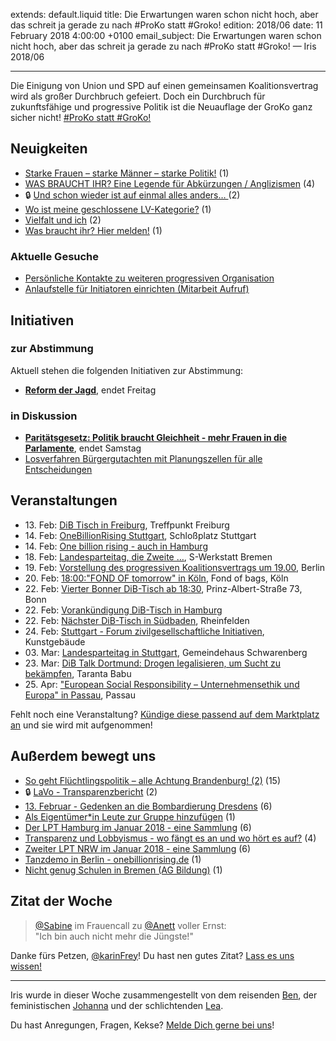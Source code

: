 
extends: default.liquid
title: Die Erwartungen waren schon nicht hoch, aber das schreit ja gerade zu nach #ProKo statt #Groko!
edition: 2018/06
date: 11 February 2018 4:00:00 +0100
email_subject: Die Erwartungen waren schon nicht hoch, aber das schreit ja gerade zu nach #ProKo statt #Groko! — Iris 2018/06

---

Die Einigung von Union und SPD auf einen gemeinsamen Koalitionsvertrag wird als großer Durchbruch gefeiert. Doch ein Durchbruch für zukunftsfähige und progressive Politik ist die Neuauflage der GroKo ganz sicher nicht! 
[#ProKo statt #GroKo!](https://progressivekoalition.de/)

## Neuigkeiten

 - [Starke Frauen – starke Männer – starke Politik!](https://marktplatz.bewegung.jetzt/t/starke-frauen-starke-maenner-starke-politik/16985) (1)
 - [WAS BRAUCHT IHR? Eine Legende für Abkürzungen / Anglizismen](https://marktplatz.bewegung.jetzt/t/was-braucht-ihr-eine-legende-fuer-abkuerzungen-anglizismen/16944) (4)
 - 🔒 [Und schon wieder ist auf einmal alles anders&hellip; ](https://marktplatz.bewegung.jetzt/t/und-schon-wieder-ist-auf-einmal-alles-anders-roll-eyes/16865) (2)
 - [Wo ist meine geschlossene LV-Kategorie?](https://marktplatz.bewegung.jetzt/t/wo-ist-meine-geschlossene-lv-kategorie/16754) (1)
 - [Vielfalt und ich](https://marktplatz.bewegung.jetzt/t/vielfalt-und-ich/16744) (2)
 - [Was braucht ihr? Hier melden!](https://marktplatz.bewegung.jetzt/t/was-braucht-ihr-hier-melden/16737) (1)

### Aktuelle Gesuche

 - [Persönliche Kontakte zu weiteren progressiven Organisation](https://marktplatz.bewegung.jetzt/t/persoenliche-kontakte-zu-weiteren-progressiven-organisation/16376)
 - [Anlaufstelle für Initiatoren einrichten (Mitarbeit Aufruf)](https://marktplatz.bewegung.jetzt/t/anlaufstelle-fuer-initiatoren-einrichten-mitarbeit-aufruf/15684)

## Initiativen

### zur Abstimmung
Aktuell stehen die folgenden Initiativen zur Abstimmung:

 - **[Reform der Jagd](https://abstimmen.bewegung.jetzt/initiative/177-reform-der-jagd)**, endet Freitag

### in Diskussion
 - **[Paritätsgesetz: Politik braucht Gleichheit - mehr Frauen in die Parlamente](https://abstimmen.bewegung.jetzt/initiative/180-paritatsgesetz-politik-braucht-gleichheit-mehr-frauen-in-die-parlamente)**, endet Samstag
 - [Losverfahren Bürgergutachten mit Planungszellen für alle Entscheidungen](https://abstimmen.bewegung.jetzt/initiative/138-losverfahren-burgergutachten-mit-planungszellen-fur-alle-entscheidungen)


## Veranstaltungen

 - 13.&nbsp;Feb: [DiB Tisch in Freiburg](https://marktplatz.bewegung.jetzt/t/naechster-dib-tisch-in-freiburg/16910), Treffpunkt Freiburg 
 - 14.&nbsp;Feb: [OneBillionRising Stuttgart](https://marktplatz.bewegung.jetzt/t/onebillionrising-stuttgart/16938), Schloßplatz Stuttgart
 - 14.&nbsp;Feb: [One billion rising - auch in Hamburg](https://marktplatz.bewegung.jetzt/t/one-billion-rising-auch-in-hamburg/15662) 
 - 18.&nbsp;Feb: [Landesparteitag, die Zweite …](https://marktplatz.bewegung.jetzt/t/landesparteitag-die-zweite/17003), S-Werkstatt Bremen
 - 19.&nbsp;Feb: [Vorstellung des progressiven Koalitionsvertrags um 19.00](https://marktplatz.bewegung.jetzt/t/vorstellung-des-progressiven-koalitionsvertrags/17037), Berlin
 - 20.&nbsp;Feb: [18:00:"FOND OF tomorrow" in Köln](https://marktplatz.bewegung.jetzt/t/2-20-18-00-fond-of-tomorrow-in-koeln/16784), Fond of bags, Köln
 - 22.&nbsp;Feb: [Vierter Bonner DiB-Tisch ab 18:30](https://marktplatz.bewegung.jetzt/t/vierter-bonner-dib-tisch-am-22-2-ab-18-30/16781),  Prinz-Albert-Straße 73, Bonn
 - 22.&nbsp;Feb: [Vorankündigung DiB-Tisch in Hamburg](https://marktplatz.bewegung.jetzt/t/vorankuendigung-dib-tisch-in-hamburg/16935) 
 - 22.&nbsp;Feb: [Nächster DiB-Tisch in Südbaden](https://marktplatz.bewegung.jetzt/t/naechster-dib-tisch-in-suedbaden/16431), Rheinfelden
 - 24.&nbsp;Feb: [Stuttgart - Forum zivilgesellschaftliche Initiativen](https://marktplatz.bewegung.jetzt/t/2-24-stuttgart-forum-zivilgesellschaftliche-initiativen/16731), Kunstgebäude
 - 03.&nbsp;Mar: [Landesparteitag in Stuttgart](https://marktplatz.bewegung.jetzt/t/landesparteitag-in-stuttgart-am-03-03-2018/15836), Gemeindehaus Schwarenberg
 - 23.&nbsp;Mar: [DiB Talk Dortmund: Drogen legalisieren, um Sucht zu bekämpfen](https://marktplatz.bewegung.jetzt/t/dib-talk-dortmund-drogen-legalisieren-um-sucht-zu-bekaempfen/16786), Taranta Babu
 - 25.&nbsp;Apr: ["European Social Responsibility – Unternehmensethik und Europa" in Passau](https://marktplatz.bewegung.jetzt/t/04-26-european-social-responsibility-unternehmensethik-und-europa-in-passau/16997), Passau


Fehlt noch eine Veranstaltung? [Kündige diese passend auf dem Marktplatz an](https://marktplatz.bewegung.jetzt/t/veranstaltungen-fuer-iris-ankuendigen/11128?source_topic_id=2720) und sie wird mit aufgenommen!

## Außerdem bewegt uns

 - [So geht Flüchtlingspolitik – alle Achtung Brandenburg! (2)](https://marktplatz.bewegung.jetzt/t/so-geht-fluechtlingspolitik-alle-achtung-brandenburg-2/16976) (15)
 - 🔒 [LaVo - Transparenzbericht](https://marktplatz.bewegung.jetzt/t/lavo-transparenzbericht/16787) (2)
 - [13. Februar - Gedenken an die Bombardierung Dresdens](https://marktplatz.bewegung.jetzt/t/13-februar-gedenken-an-die-bombardierung-dresdens/16709) (6)
 - [Als Eigentümer\*in Leute zur Gruppe hinzufügen](https://marktplatz.bewegung.jetzt/t/als-eigentuemer-in-leute-zur-gruppe-hinzufuegen/16660) (1)
 - [Der LPT Hamburg im Januar 2018 - eine Sammlung](https://marktplatz.bewegung.jetzt/t/der-lpt-hamburg-im-januar-2018-eine-sammlung/16759) (6)
 - [Transparenz und Lobbyismus - wo fängt es an und wo hört es auf?](https://marktplatz.bewegung.jetzt/t/transparenz-und-lobbyismus-wo-faengt-es-an-und-wo-hoert-es-auf/16689) (4)
 - [Zweiter LPT NRW im Januar 2018 - eine Sammlung](https://marktplatz.bewegung.jetzt/t/zweiter-lpt-nrw-im-januar-2018-eine-sammlung/16797) (6)
 - [Tanzdemo in Berlin - onebillionrising.de](https://marktplatz.bewegung.jetzt/t/tanzdemo-in-berlin-onebillionrising-de/16603) (1)
 - [Nicht genug Schulen in Bremen (AG Bildung)](https://marktplatz.bewegung.jetzt/t/nicht-genug-schulen-in-bremen-ag-bildung/16803) (1)


## Zitat der Woche
> [@Sabine](https://marktplatz.bewegung.jetzt/u/sabine) im Frauencall zu [@Anett](https://marktplatz.bewegung.jetzt/u/anett) voller Ernst:  
"Ich bin auch nicht mehr die Jüngste!"

Danke fürs Petzen, [@karinFrey](https://marktplatz.bewegung.jetzt/u/karinfrey/summary)! Du hast nen gutes Zitat? [Lass es uns wissen!](https://marktplatz.bewegung.jetzt/t/lustige-dib-zitate/10175)


---

Iris wurde in dieser Woche zusammengestellt von dem reisenden [Ben](https://marktplatz.bewegung.jetzt/u/Ben/), der feministischen [Johanna](https://marktplatz.bewegung.jetzt/u/Johanna/) und der schlichtenden [Lea](https://marktplatz.bewegung.jetzt/u/Leia/).

Du hast Anregungen, Fragen, Kekse? [Melde Dich gerne bei uns](https://marktplatz.bewegung.jetzt/t/neu-iris-die-woechtliche-zusammenfasssung-zum-sonntagsbrunch/10990)!

